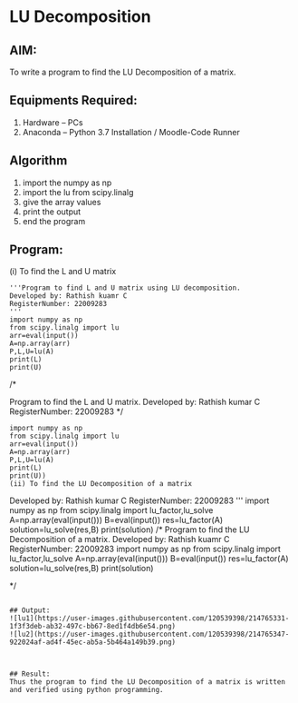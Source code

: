 # LU Decomposition 

## AIM:
To write a program to find the LU Decomposition of a matrix.

## Equipments Required:
1. Hardware – PCs
2. Anaconda – Python 3.7 Installation / Moodle-Code Runner

## Algorithm
1.	import the numpy as np
2.	import the lu from scipy.linalg
3.	give the array values
4.	print the output
5.	end the program

## Program:
(i) To find the L and U matrix
```
'''Program to find L and U matrix using LU decomposition.
Developed by: Rathish kuamr C
RegisterNumber: 22009283
'''
import numpy as np
from scipy.linalg import lu
arr=eval(input())
A=np.array(arr)
P,L,U=lu(A)
print(L)
print(U)
```
/*

Program to find the L and U matrix.
Developed by: Rathish kumar C
RegisterNumber: 22009283
*/
```
import numpy as np
from scipy.linalg import lu
arr=eval(input())
A=np.array(arr)
P,L,U=lu(A)
print(L)
print(U))
(ii) To find the LU Decomposition of a matrix
```
Developed by: Rathish kumar C
RegisterNumber: 22009283
'''
import numpy as np
from scipy.linalg import lu_factor,lu_solve
A=np.array(eval(input()))
B=eval(input())
res=lu_factor(A)
solution=lu_solve(res,B)
print(solution)
/*
Program to find the LU Decomposition of a matrix.
Developed by: Rathish kuamr C
RegisterNumber: 22009283
import numpy as np
from scipy.linalg import lu_factor,lu_solve
A=np.array(eval(input()))
B=eval(input())
res=lu_factor(A)
solution=lu_solve(res,B)
print(solution)

*/
```

## Output:
![lu1](https://user-images.githubusercontent.com/120539398/214765331-1f3f3deb-ab32-497c-bb67-8ed1f4db6e54.png)
![lu2](https://user-images.githubusercontent.com/120539398/214765347-922024af-ad4f-45ec-ab5a-5b464a149b39.png)



## Result:
Thus the program to find the LU Decomposition of a matrix is written and verified using python programming.

